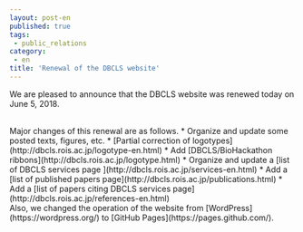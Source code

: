 ```yaml
---
layout: post-en
published: true
tags:
 - public_relations
category:
 - en
title: 'Renewal of the DBCLS website'
---
```

We are pleased to announce that the DBCLS website was renewed today on June 5, 2018.

<br />
Major changes of this renewal are as follows.
 * Organize and update some posted texts, figures, etc.
 * [Partial correction of logotypes](http://dbcls.rois.ac.jp/logotype-en.html)
 * Add [DBCLS/BioHackathon ribbons](http://dbcls.rois.ac.jp/logotype.html)
 * Organize and update a [list of DBCLS services page ](http://dbcls.rois.ac.jp/services-en.html)
 * Add a [list of published papers page](http://dbcls.rois.ac.jp/publications.html)
 * Add a [list of papers citing DBCLS services page](http://dbcls.rois.ac.jp/references-en.html)  

<br />
Also, we changed the operation of the website from [WordPress](https://wordpress.org/) to [GitHub Pages](https://pages.github.com/).
